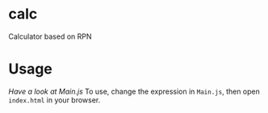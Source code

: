 # calc
Calculator based on RPN

# Usage
*Have a look at Main.js*
To use, change the expression in `Main.js`, then open `index.html` in your browser.
